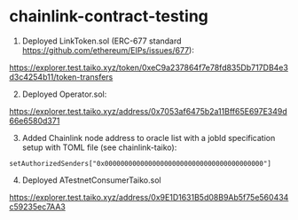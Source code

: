 # chainlink-contract-testing

1. Deployed LinkToken.sol (ERC-677 standard https://github.com/ethereum/EIPs/issues/677):

https://explorer.test.taiko.xyz/token/0xeC9a237864f7e78fd835Db717DB4e3d3c4254b11/token-transfers

2. Deployed Operator.sol:

https://explorer.test.taiko.xyz/address/0x7053af6475b2a11Bff65E697E349d66e6580d371

3. Added Chainlink node address to oracle list with a jobId specification setup with TOML file (see chainlink-taiko):

```solidity
setAuthorizedSenders["0x0000000000000000000000000000000000000000"]
```

4. Deployed ATestnetConsumerTaiko.sol

https://explorer.test.taiko.xyz/address/0x9E1D1631B5d08B9Ab5f75e560434c59235ec7AA3
